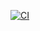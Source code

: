 [![CI](https://github.com/JCASTANO/ingsw3/actions/workflows/gradle.yml/badge.svg)](https://github.com/JCASTANO/ingsw3/actions/workflows/gradle.yml)